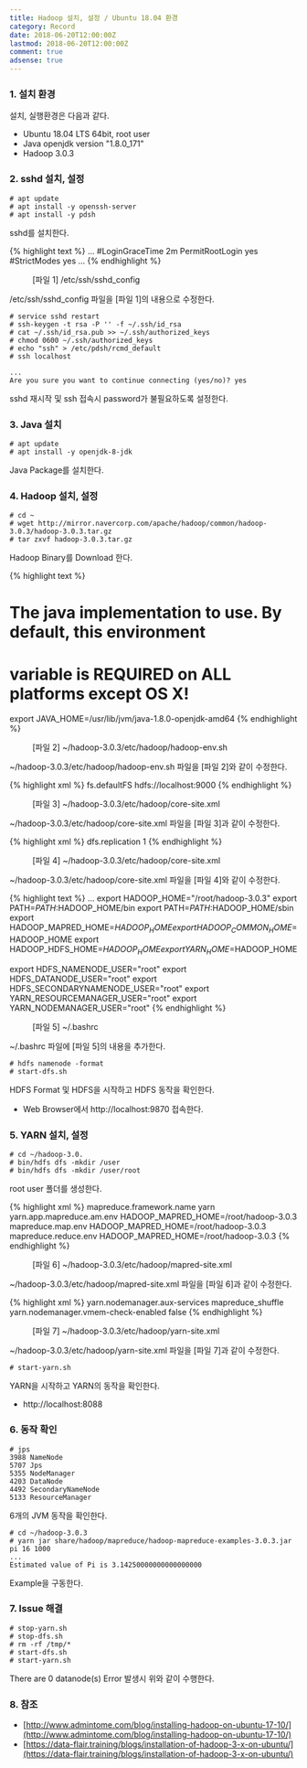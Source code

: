 ```yaml
---
title: Hadoop 설치, 설정 / Ubuntu 18.04 환경
category: Record
date: 2018-06-20T12:00:00Z
lastmod: 2018-06-20T12:00:00Z
comment: true
adsense: true
---
```


### 1. 설치 환경

설치, 실행환경은 다음과 같다.
* Ubuntu 18.04 LTS 64bit, root user
* Java openjdk version "1.8.0_171"
* Hadoop 3.0.3

### 2. sshd 설치, 설정

~~~console
# apt update
# apt install -y openssh-server
# apt install -y pdsh
~~~

sshd를 설치한다.

{% highlight text %}
...
#LoginGraceTime 2m
PermitRootLogin yes
#StrictModes yes
...
{% endhighlight %}
<figure>
<figcaption class="caption">[파일 1] /etc/ssh/sshd_config</figcaption>
</figure>

/etc/ssh/sshd_config 파일을 [파일 1]의 내용으로 수정한다.

~~~console
# service sshd restart
# ssh-keygen -t rsa -P '' -f ~/.ssh/id_rsa
# cat ~/.ssh/id_rsa.pub >> ~/.ssh/authorized_keys
# chmod 0600 ~/.ssh/authorized_keys
# echo "ssh" > /etc/pdsh/rcmd_default
# ssh localhost

...
Are you sure you want to continue connecting (yes/no)? yes
~~~

sshd 재시작 및 ssh 접속시 password가 불필요하도록 설정한다.

### 3. Java 설치 

~~~console
# apt update
# apt install -y openjdk-8-jdk
~~~

Java Package를 설치한다.

### 4. Hadoop 설치, 설정

~~~console
# cd ~
# wget http://mirror.navercorp.com/apache/hadoop/common/hadoop-3.0.3/hadoop-3.0.3.tar.gz
# tar zxvf hadoop-3.0.3.tar.gz
~~~

Hadoop Binary를 Download 한다.

{% highlight text %}
# The java implementation to use. By default, this environment
# variable is REQUIRED on ALL platforms except OS X!
export JAVA_HOME=/usr/lib/jvm/java-1.8.0-openjdk-amd64
{% endhighlight %}
<figure>
<figcaption class="caption">[파일 2] ~/hadoop-3.0.3/etc/hadoop/hadoop-env.sh</figcaption>
</figure>

~/hadoop-3.0.3/etc/hadoop/hadoop-env.sh 파일을 [파일 2]와 같이 수정한다.

{% highlight xml %}
<configuration>
	<property>
        <name>fs.defaultFS</name>
        <value>hdfs://localhost:9000</value>
    </property>
</configuration>
{% endhighlight %}
<figure>
<figcaption class="caption">[파일 3] ~/hadoop-3.0.3/etc/hadoop/core-site.xml</figcaption>
</figure>

~/hadoop-3.0.3/etc/hadoop/core-site.xml 파일을 [파일 3]과 같이 수정한다.

{% highlight xml %}
<configuration>
	<property>
        <name>dfs.replication</name>
        <value>1</value>
    </property>
</configuration>
{% endhighlight %}
<figure>
<figcaption class="caption">[파일 4] ~/hadoop-3.0.3/etc/hadoop/core-site.xml</figcaption>
</figure>

~/hadoop-3.0.3/etc/hadoop/core-site.xml 파일을 [파일 4]와 같이 수정한다.

{% highlight text %}
...
export HADOOP_HOME="/root/hadoop-3.0.3"
export PATH=$PATH:$HADOOP_HOME/bin
export PATH=$PATH:$HADOOP_HOME/sbin
export HADOOP_MAPRED_HOME=$HADOOP_HOME
export HADOOP_COMMON_HOME=$HADOOP_HOME
export HADOOP_HDFS_HOME=$HADOOP_HOME
export YARN_HOME=$HADOOP_HOME

export HDFS_NAMENODE_USER="root"
export HDFS_DATANODE_USER="root"
export HDFS_SECONDARYNAMENODE_USER="root"
export YARN_RESOURCEMANAGER_USER="root"
export YARN_NODEMANAGER_USER="root"
{% endhighlight %}
<figure>
<figcaption class="caption">[파일 5] ~/.bashrc</figcaption>
</figure>

~/.bashrc 파일에 [파일 5]의 내용을 추가한다.

~~~console
# hdfs namenode -format
# start-dfs.sh
~~~

HDFS Format 및 HDFS을 시작하고 HDFS 동작을 확인한다.
* Web Browser에서 http://localhost:9870 접속한다.

### 5. YARN 설치, 설정

~~~console
# cd ~/hadoop-3.0.
# bin/hdfs dfs -mkdir /user
# bin/hdfs dfs -mkdir /user/root
~~~

root user 폴더를 생성한다.

{% highlight xml %}
<configuration>
	<property>
		<name>mapreduce.framework.name</name>
		<value>yarn</value>
	</property>
	<property>
		<name>yarn.app.mapreduce.am.env</name>
		<value>HADOOP_MAPRED_HOME=/root/hadoop-3.0.3</value>
	</property>
	<property>
		<name>mapreduce.map.env</name>
		<value>HADOOP_MAPRED_HOME=/root/hadoop-3.0.3</value>
	</property>
	<property>
		<name>mapreduce.reduce.env</name>
		<value>HADOOP_MAPRED_HOME=/root/hadoop-3.0.3</value>
	</property>
</configuration>
{% endhighlight %}
<figure>
<figcaption class="caption">[파일 6] ~/hadoop-3.0.3/etc/hadoop/mapred-site.xml</figcaption>
</figure>

~/hadoop-3.0.3/etc/hadoop/mapred-site.xml 파일을 [파일 6]과 같이 수정한다.

{% highlight xml %}
<configuration>
	<property>
		<name>yarn.nodemanager.aux-services</name>
		<value>mapreduce_shuffle</value>
	</property>
	<property>
		<name>yarn.nodemanager.vmem-check-enabled</name>
		<value>false</value>
	</property>
</configuration>
{% endhighlight %}
<figure>
<figcaption class="caption">[파일 7] ~/hadoop-3.0.3/etc/hadoop/yarn-site.xml</figcaption>
</figure>

~/hadoop-3.0.3/etc/hadoop/yarn-site.xml 파일을 [파일 7]과 같이 수정한다.

~~~console
# start-yarn.sh
~~~

YARN을 시작하고 YARN의 동작을 확인한다.
* http://localhost:8088

### 6. 동작 확인

~~~console
# jps
3988 NameNode
5707 Jps
5355 NodeManager
4203 DataNode
4492 SecondaryNameNode
5133 ResourceManager
~~~

6개의 JVM 동작을 확인한다.

~~~console
# cd ~/hadoop-3.0.3
# yarn jar share/hadoop/mapreduce/hadoop-mapreduce-examples-3.0.3.jar pi 16 1000
...
Estimated value of Pi is 3.14250000000000000000
~~~

Example을 구동한다.

### 7. Issue 해결

~~~console
# stop-yarn.sh
# stop-dfs.sh
# rm -rf /tmp/*
# start-dfs.sh
# start-yarn.sh
~~~

There are 0 datanode(s) Error 발생시 위와 같이 수행한다.

### 8. 참조

* [http://www.admintome.com/blog/installing-hadoop-on-ubuntu-17-10/](http://www.admintome.com/blog/installing-hadoop-on-ubuntu-17-10/)
* [https://data-flair.training/blogs/installation-of-hadoop-3-x-on-ubuntu/](https://data-flair.training/blogs/installation-of-hadoop-3-x-on-ubuntu/)
